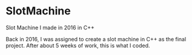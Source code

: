 # SlotMachine
Slot Machine I made in 2016 in C++

Back in 2016, I was assigned to create a slot machine in C++ as the final project.
After about 5 weeks of work, this is what I coded.
